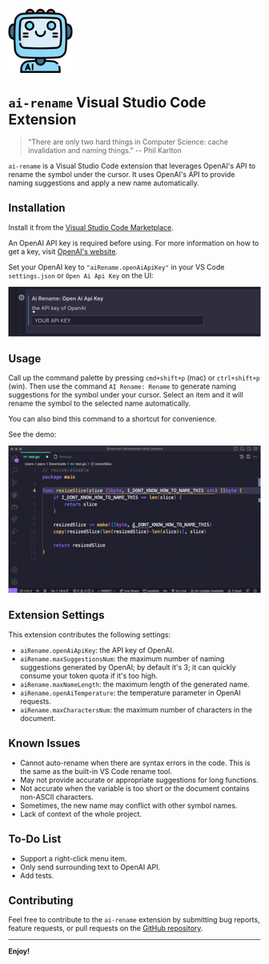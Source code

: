 ![icon](./assets/logo.png)

# `ai-rename` Visual Studio Code Extension

> "There are only two hard things in Computer Science: cache invalidation and naming things."
> -- Phil Karlton

`ai-rename` is a Visual Studio Code extension that leverages OpenAI's API to rename the symbol under the cursor. It uses OpenAI's API to provide naming suggestions and apply a new name automatically.

## Installation

Install it from the [Visual Studio Code Marketplace](https://marketplace.visualstudio.com/items?itemName=paco0x.ai-rename).

An OpenAI API key is required before using. For more information on how to get a key, visit [OpenAI's website](https://openai.com/api/).

Set your OpenAI key to `"aiRename.openAiApiKey"` in your VS Code `settings.json` or `Open Ai Api Key` on the UI:

![key-config](./assets/key-config.png)

## Usage

Call up the command palette by pressing `cmd+shift+p` (mac) or `ctrl+shift+p` (win). Then use the command `AI Rename: Rename` to generate naming suggestions for the symbol under your cursor. Select an item and it will rename the symbol to the selected name automatically.

You can also bind this command to a shortcut for convenience.

See the demo:

![demo](./assets/demo.gif)

## Extension Settings

This extension contributes the following settings:

-   `aiRename.openAiApiKey`: the API key of OpenAI.
-   `aiRename.maxSuggestionsNum`: the maximum number of naming suggestions generated by OpenAI; by default it's 3; it can quickly consume your token quota if it's too high.
-   `aiRename.maxNameLength`: the maximum length of the generated name.
-   `aiRename.openAiTemperature`: the temperature parameter in OpenAI requests.
-   `aiRename.maxCharactersNum`: the maximum number of characters in the document.

## Known Issues

-   Cannot auto-rename when there are syntax errors in the code. This is the same as the built-in VS Code rename tool.
-   May not provide accurate or appropriate suggestions for long functions.
-   Not accurate when the variable is too short or the document contains non-ASCII characters.
-   Sometimes, the new name may conflict with other symbol names.
-   Lack of context of the whole project.

## To-Do List

-   Support a right-click menu item.
-   Only send surrounding text to OpenAI API.
-   Add tests.

## Contributing

Feel free to contribute to the `ai-rename` extension by submitting bug reports, feature requests, or pull requests on the [GitHub repository](https://github.com/paco0x/vscode-ai-rename.gi).

---

**Enjoy!**
